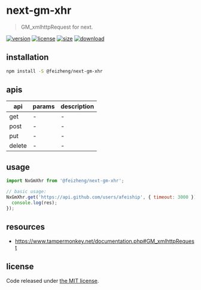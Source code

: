 # next-gm-xhr
> GM_xmlhttpRequest for next.

[![version][version-image]][version-url]
[![license][license-image]][license-url]
[![size][size-image]][size-url]
[![download][download-image]][download-url]

## installation
```bash
npm install -S @feizheng/next-gm-xhr
```

## apis
| api    | params | description |
| ------ | ------ | ----------- |
| get    | -      | -           |
| post   | -      | -           |
| put    | -      | -           |
| delete | -      | -           |

## usage
```js
import NxGmXhr from '@feizheng/next-gm-xhr';

// basic usage:
NxGmXhr.get('https://api.github.com/users/afeiship', { timeout: 3000 }).then(res=>{
  console.log(res);
});
```

## resources
- https://www.tampermonkey.net/documentation.php#GM_xmlhttpRequest

## license
Code released under [the MIT license](https://github.com/afeiship/next-gm-xhr/blob/master/LICENSE.txt).

[version-image]: https://img.shields.io/npm/v/@feizheng/next-gm-xhr
[version-url]: https://npmjs.org/package/@feizheng/next-gm-xhr

[license-image]: https://img.shields.io/npm/l/@feizheng/next-gm-xhr
[license-url]: https://github.com/afeiship/next-gm-xhr/blob/master/LICENSE.txt

[size-image]: https://img.shields.io/bundlephobia/minzip/@feizheng/next-gm-xhr
[size-url]: https://github.com/afeiship/next-gm-xhr/blob/master/dist/next-gm-xhr.min.js

[download-image]: https://img.shields.io/npm/dm/@feizheng/next-gm-xhr
[download-url]: https://www.npmjs.com/package/@feizheng/next-gm-xhr
